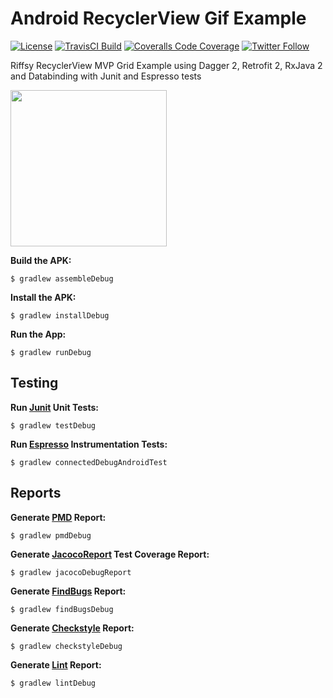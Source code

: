 # Android RecyclerView Gif Example

[![License](https://img.shields.io/badge/License-Apache%202.0-blue.svg)](http://www.apache.org/licenses/LICENSE-2.0)
[![TravisCI  Build](https://img.shields.io/travis/jaredsburrows/android-gif-example/master.svg)](https://travis-ci.org/jaredsburrows/android-gif-example)
[![Coveralls Code Coverage](https://img.shields.io/coveralls/jaredsburrows/android-gif-example/master.svg?label=Code%20Coverage)](https://coveralls.io/github/jaredsburrows/android-gif-example?branch=master)
[![Twitter Follow](https://img.shields.io/twitter/follow/jaredsburrows.svg?style=social)](https://twitter.com/jaredsburrows)


Riffsy RecyclerView MVP Grid Example using Dagger 2, Retrofit 2, RxJava 2 and Databinding with Junit and Espresso tests

<a href="http://i.imgur.com/zErC6JV.png" target="_blank"><img src="http://i.imgur.com/zErC6JV.png" width="250px" /></a>

**Build the APK:**

    $ gradlew assembleDebug

**Install the APK:**

    $ gradlew installDebug

**Run the App:**

    $ gradlew runDebug

## Testing

**Run [Junit](http://junit.org/junit4/) Unit Tests:**

    $ gradlew testDebug
    
**Run [Espresso](https://developer.android.com/training/testing/ui-testing/espresso-testing.html) Instrumentation Tests:**

    $ gradlew connectedDebugAndroidTest

## Reports

**Generate [PMD](https://pmd.github.io/) Report:**

    $ gradlew pmdDebug

**Generate [JacocoReport](http://www.eclemma.org/jacoco/) Test Coverage Report:**

    $ gradlew jacocoDebugReport

**Generate [FindBugs](http://findbugs.sourceforge.net/) Report:**

    $ gradlew findBugsDebug

**Generate [Checkstyle](http://checkstyle.sourceforge.net/) Report:**

    $ gradlew checkstyleDebug

**Generate [Lint](http://developer.android.com/tools/help/lint.html) Report:**

    $ gradlew lintDebug
